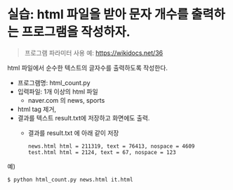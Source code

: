 # 실습: html 파일을 받아 문자 개수를 출력하는 프로그램을 작성하자. 

> 프로그램 파라미터 사용 예: https://wikidocs.net/36

html 파일에서 순수한 텍스트의 글자수를 출력하도록 작성한다.

- 프로그램명: html_count.py
- 입력파일: 1개 이상의 html 파일
    - naver.com 의 news, sports
- html tag 제거,
- 결과를 텍스트 result.txt에 저장하고 화면에도 출력.
    - 결과를 result.txt 에 아래 같이 저장
    
        ```
        news.html html = 211319, text = 76413, nospace = 4609
        test.html html = 2124, text = 67, nospace = 123
        ```

예)

```terminal
$ python html_count.py news.html it.html
```
